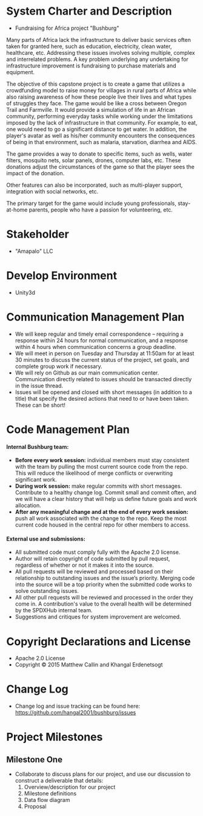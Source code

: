 # System Charter and Description
* Fundraising for Africa project "Bushburg"

Many parts of Africa lack the infrastructure to deliver basic services often taken for granted here, such as education, electricity, clean water, healthcare, etc. Addressing these issues involves solving multiple, complex and interrelated problems. A key problem underlying any undertaking for infrastructure improvement is fundraising to purchase materials and equipment.

The objective of this capstone project is to create a game that utilizes a crowdfunding model to raise money for villages in rural parts of Africa while also raising awareness of how these people live their lives and what types of struggles they face. The game would be like a cross between Oregon Trail and Farmville. It would provide a simulation of life in an African community, performing everyday tasks while working under the limitations imposed by the lack of infrastructure in that community. For example, to eat, one would need to go a significant distance to get water. In addition, the player's avatar as well as his/her community encounters the consequences of being in that environment, such as malaria, starvation, diarrhea and AIDS.

The game provides a way to donate to specific items, such as wells, water filters, mosquito nets, solar panels, drones, computer labs, etc. These donations adjust the circumstances of the game so that the player sees the impact of the donation.

Other features can also be incorporated, such as multi-player support, integration with social networks, etc.

The primary target for the game would include young professionals, stay-at-home parents, people who have a passion for volunteering, etc.

# Stakeholder
* "Amapalo" LLC

# Develop Environment 
* Unity3d

# Communication Management Plan
* We will keep regular and timely email correspondence – requiring a response within 24 hours for normal communication, and a response within 4 hours when communication concerns a group deadline. 
* We will meet in person on Tuesday and Thursday at 11:50am for at least 30 minutes to discuss the current status of the project, set goals, and complete group work if necessary.
* We will rely on Github as our main communication center. Communication directly related to issues should be transacted directly in the issue thread. 
* Issues will be opened and closed with short messages (in addition to a title) that specify the desired actions that need to or have been taken. These can be short!

# Code Management Plan
#### Internal Bushburg team:
* **Before every work session:** individual members must stay consistent with the team by pulling the most current source code from the repo. This will reduce the likelihood of merge conflicts or overwriting significant work. 
* **During work session:** make regular commits with short messages. Contribute to a healthy change log. Commit small and commit often, and we will have a clear history that will help us define future goals and work allocation.
* **After any meaningful change and at the end of every work session:** push all work associated with the change to the repo. Keep the most current code housed in the central repo for other members to access.

#### External use and submissions:
* All submitted code must comply fully with the Apache 2.0 license. 
* Author will retain copyright of code submitted by pull request, regardless of whether or not it makes it into the source. 
* All pull requests will be reviewed and processed based on their relationship to outstanding issues and the issue’s priority. Merging code into the source will be a top priority when the submitted code works to solve outstanding issues.
* All other pull requests will be reviewed and processed in the order they come in. A contribution's value to the overall health will be determined by the SPDXHub internal team.
* Suggestions and critiques for system improvement are welcomed. 

# Copyright Declarations and License
* Apache 2.0 License
* Copyright © 2015 Matthew Callin and Khangal Erdenetsogt

# Change Log
* Change log and issue tracking can be found here: https://github.com/hangal2001/bushburg/issues

# Project Milestones

## Milestone One
* Collaborate to discuss plans for our project, and use our discussion to construct a deliverable that details:
  1. Overview/description for our project
  2. Milestone definitions
  3. Data flow diagram
  4. Proposal








